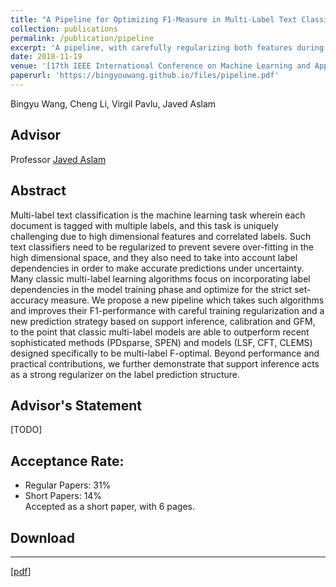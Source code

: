 ```yaml
---
title: "A Pipeline for Optimizing F1-Measure in Multi-Label Text Classification"
collection: publications
permalink: /publication/pipeline
excerpt: 'A pipeline, with carefully regularizing both features during training and label structure during prediction, was proposed to optimize the F1-measure in the text multi-label classification.'
date: 2018-11-19
venue: '[17th IEEE International Conference on Machine Learning and Applications, Orlando, FL, USA](https://www.icmla-conference.org/icmla18/)'
paperurl: 'https://bingyouwang.github.io/files/pipeline.pdf'
---
```

Bingyu Wang, Cheng Li, Virgil Pavlu, Javed Aslam

Advisor
------
Professor [Javed Aslam](http://www.ccs.neu.edu/home/jaa/)

Abstract
------
Multi-label text classification is the machine learning task wherein each document is tagged with multiple labels, and this task is uniquely challenging due to high dimensional features and correlated labels. Such text classifiers need to be regularized to prevent severe over-fitting in the high dimensional space, and they also need to take into account label dependencies in order to make accurate predictions under uncertainty. Many classic multi-label learning algorithms focus on incorporating label dependencies in the model training phase and optimize for the strict set-accuracy measure. We propose a new pipeline which takes such algorithms and improves their F1-performance with careful training regularization and a new prediction strategy based on support inference, calibration and GFM, to the point that classic multi-label models are able to outperform recent sophisticated methods (PDsparse, SPEN) and models (LSF, CFT, CLEMS) designed specifically to be multi-label F-optimal. Beyond performance and practical contributions, we further demonstrate that support inference acts as a strong regularizer on the label prediction structure.

Advisor's Statement
------
[TODO]

## Acceptance Rate:
* Regular Papers: 31%  
* Short Papers:   14%  
Accepted as a short paper, with 6 pages.   

## Download
------
[[pdf](http://bingyouwang.github.io/files/pipeline.pdf)]

<!-- Recommended citation: Your Name, You. (2015). "Paper Title Number 3." <i>Journal 1</i>. 1(3). -->